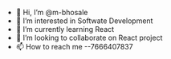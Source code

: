 - 👋 Hi, I’m @m-bhosale
- 👀 I’m interested in Softwate Development
- 🌱 I’m currently learning React
- 💞️ I’m looking to collaborate on React project
- 📫 How to reach me --7666407837

<!---
m-bhosale/m-bhosale is a ✨ special ✨ repository because its `README.md` (this file) appears on your GitHub profile.
You can click the Preview link to take a look at your changes.
--->
